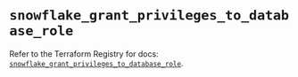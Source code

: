 # `snowflake_grant_privileges_to_database_role`

Refer to the Terraform Registry for docs: [`snowflake_grant_privileges_to_database_role`](https://registry.terraform.io/providers/snowflake-labs/snowflake/1.0.4/docs/resources/grant_privileges_to_database_role).
